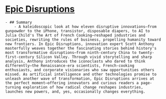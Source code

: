 # [Epic Disruptions](https://epicdisruptions.com/)
	- ## Summary
		- A kaleidoscopic look at how eleven disruptive innovations—from gunpowder to the iPhone, transistor, disposable diapers, to AI to Julia Child's The Art of French Cooking—reshaped industries and societies, rewriting the rules of business, propelling humanity toward new frontiers. In Epic Disruptions, innovation expert Scott Anthony masterfully weaves together the fascinating stories behind history's most transformative disruptions—from ninth-century China to twenty-first-century Silicon Valley. Through vivid storytelling and sharp analysis, Anthony introduces the iconoclasts who dared to think differently—the Renaissance-era scientists, French-cooking enthusiasts, and corporate visionaries who saw opportunities others missed. As artificial intelligence and other technologies promise to unleash another wave of transformation, Epic Disruptions arrives at the perfect moment—offering innovators and curious readers a page-turning exploration of how radical change reshapes industries, launches new powers, and, yes, occasionally changes everything.